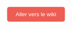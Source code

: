 <a href="https://tim-montmorency.com/compendium/edm3840.html" target="_blank" style="text-decoration:none;">
  <button style="padding:10px 20px; background-color:#ed5d53; color:white; border:none; border-radius:5px; cursor:pointer;">
    Aller vers le wiki
  </button>
</a>
